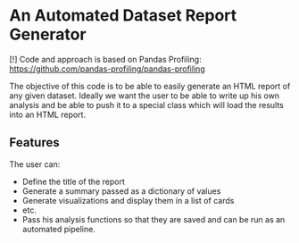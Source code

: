 # An Automated Dataset Report Generator

[!] Code and approach is based on Pandas Profiling:
https://github.com/pandas-profiling/pandas-profiling

The objective of this code is to be able to easily generate an HTML report of any given dataset.
Ideally we want the user to be able to write up his own analysis and be able to push it to a special class which will load the results into an HTML report.

## Features

The user can:
- Define the title of the report
- Generate a summary passed as a dictionary of values
- Generate visualizations and display them in a list of cards
- etc.
- Pass his analysis functions so that they are saved and can be run as an
automated pipeline.
